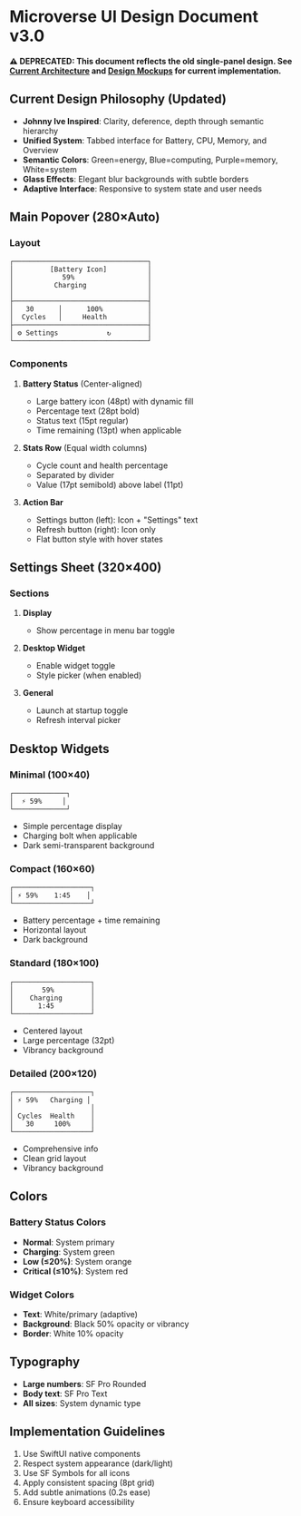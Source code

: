 # Microverse UI Design Document v3.0  

**⚠️ DEPRECATED: This document reflects the old single-panel design. See [Current Architecture](CURRENT_ARCHITECTURE.md) and [Design Mockups](DESIGN_MOCKUPS.md) for current implementation.**

## Current Design Philosophy (Updated)
- **Johnny Ive Inspired**: Clarity, deference, depth through semantic hierarchy
- **Unified System**: Tabbed interface for Battery, CPU, Memory, and Overview
- **Semantic Colors**: Green=energy, Blue=computing, Purple=memory, White=system
- **Glass Effects**: Elegant blur backgrounds with subtle borders
- **Adaptive Interface**: Responsive to system state and user needs

## Main Popover (280×Auto)

### Layout
```
┌─────────────────────────────────┐
│         [Battery Icon]          │
│            59%                  │
│          Charging               │
│                                 │
├─────────────────────────────────┤
│   30      │      100%           │
│  Cycles   │     Health          │
├─────────────────────────────────┤
│ ⚙ Settings            ↻         │
└─────────────────────────────────┘
```

### Components
1. **Battery Status** (Center-aligned)
   - Large battery icon (48pt) with dynamic fill
   - Percentage text (28pt bold)
   - Status text (15pt regular)
   - Time remaining (13pt) when applicable

2. **Stats Row** (Equal width columns)
   - Cycle count and health percentage
   - Separated by divider
   - Value (17pt semibold) above label (11pt)

3. **Action Bar**
   - Settings button (left): Icon + "Settings" text
   - Refresh button (right): Icon only
   - Flat button style with hover states

## Settings Sheet (320×400)

### Sections
1. **Display**
   - Show percentage in menu bar toggle

2. **Desktop Widget**  
   - Enable widget toggle
   - Style picker (when enabled)

3. **General**
   - Launch at startup toggle
   - Refresh interval picker

## Desktop Widgets

### Minimal (100×40)
```
┌─────────────┐
│  ⚡ 59%     │
└─────────────┘
```
- Simple percentage display
- Charging bolt when applicable
- Dark semi-transparent background

### Compact (160×60)
```
┌───────────────────┐
│ ⚡ 59%    1:45    │
└───────────────────┘
```
- Battery percentage + time remaining
- Horizontal layout
- Dark background

### Standard (180×100)
```
┌───────────────────┐
│       59%         │
│    Charging       │
│      1:45         │
└───────────────────┘
```
- Centered layout
- Large percentage (32pt)
- Vibrancy background

### Detailed (200×120)
```
┌───────────────────┐
│ ⚡ 59%   Charging │
│                   │
│ Cycles  Health    │
│   30     100%     │
└───────────────────┘
```
- Comprehensive info
- Clean grid layout
- Vibrancy background

## Colors

### Battery Status Colors
- **Normal**: System primary
- **Charging**: System green
- **Low (≤20%)**: System orange  
- **Critical (≤10%)**: System red

### Widget Colors
- **Text**: White/primary (adaptive)
- **Background**: Black 50% opacity or vibrancy
- **Border**: White 10% opacity

## Typography
- **Large numbers**: SF Pro Rounded
- **Body text**: SF Pro Text
- **All sizes**: System dynamic type

## Implementation Guidelines
1. Use SwiftUI native components
2. Respect system appearance (dark/light)
3. Use SF Symbols for all icons
4. Apply consistent spacing (8pt grid)
5. Add subtle animations (0.2s ease)
6. Ensure keyboard accessibility